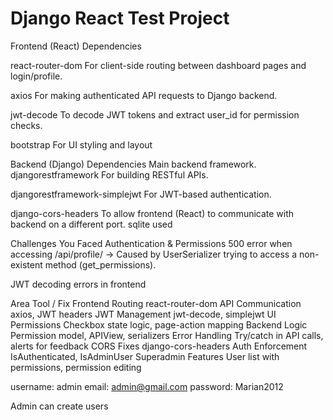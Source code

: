 ﻿# Django React Test Project
Frontend (React) Dependencies

react-router-dom
For client-side routing between dashboard pages and login/profile.

axios
For making authenticated API requests to Django backend.

jwt-decode
To decode JWT tokens and extract user_id for permission checks.

bootstrap
For UI styling and layout 


Backend (Django) Dependencies
Main backend framework.
djangorestframework
For building RESTful APIs.

djangorestframework-simplejwt
For JWT-based authentication.

django-cors-headers
To allow frontend (React) to communicate with backend on a different port.
sqlite used

 Challenges You Faced
 Authentication & Permissions
500 error when accessing /api/profile/
→ Caused by UserSerializer trying to access a non-existent method (get_permissions).

JWT decoding errors in frontend

Area	Tool / Fix
Frontend Routing	react-router-dom
API Communication	axios, JWT headers
JWT Management	jwt-decode, simplejwt
UI Permissions	Checkbox state logic, page-action mapping
Backend Logic	Permission model, APIView, serializers
Error Handling	Try/catch in API calls, alerts for feedback
CORS Fixes	django-cors-headers
Auth Enforcement	IsAuthenticated, IsAdminUser
Superadmin Features	User list with permissions, permission editing


username:  admin
email: admin@gmail.com
password: Marian2012

Admin can create users
